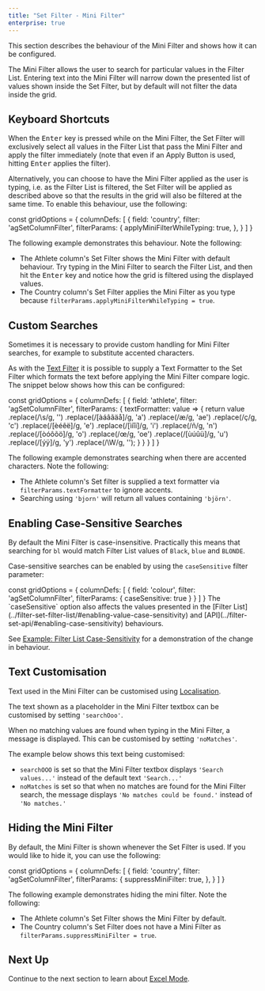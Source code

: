 ```yaml
---
title: "Set Filter - Mini Filter"
enterprise: true
---
```


This section describes the behaviour of the Mini Filter and shows how it can be configured.

The Mini Filter allows the user to search for particular values in the Filter List. Entering text into the Mini Filter will narrow down the presented list of values shown inside the Set Filter, but by default will not filter the data inside the grid.

<image-caption src="filter-set-mini-filter/resources/mini-filter.gif" alt="Mini Filter" constrained="true" centered="true"></image-caption>

## Keyboard Shortcuts

When the <kbd>Enter</kbd> key is pressed while on the Mini Filter, the Set Filter will exclusively select all values in the Filter List that pass the Mini Filter and apply the filter immediately (note that even if an Apply Button is used, hitting <kbd>Enter</kbd> applies the filter).

Alternatively, you can choose to have the Mini Filter applied as the user is typing, i.e. as the Filter List is filtered, the Set Filter will be applied as described above so that the results in the grid will also be filtered at the same time. To enable this behaviour, use the following:

<snippet>
const gridOptions = {
    columnDefs: [
        {
            field: 'country',
            filter: 'agSetColumnFilter',
            filterParams: {
                applyMiniFilterWhileTyping: true,
            },
        }
    ]
}
</snippet>

The following example demonstrates this behaviour. Note the following:

- The Athlete column's Set Filter shows the Mini Filter with default behaviour. Try typing in the Mini Filter to search the Filter List, and then hit the <kbd>Enter</kbd> key and notice how the grid is filtered using the displayed values.
- The Country column's Set Filter applies the Mini Filter as you type because `filterParams.applyMiniFilterWhileTyping = true`.

<grid-example title='Mini Filter Keyboard Shortcuts' name='mini-filter-keyboard-shortcuts' type='generated' options='{ "enterprise": true, "exampleHeight": 565, "modules": ["clientside", "setfilter", "menu"] }'></grid-example>

## Custom Searches

Sometimes it is necessary to provide custom handling for Mini Filter searches, for example to substitute accented characters.

As with the [Text Filter](/filter-text/#text-formatter) it is possible to supply a Text Formatter to the Set Filter which formats the text before applying the Mini Filter compare logic. The snippet below shows how this can be configured:

<snippet>
const gridOptions = {
    columnDefs: [
        {
            field: 'athlete',
            filter: 'agSetColumnFilter',
            filterParams: {
                textFormatter: value => {
                    return value
                        .replace(/\s/g, '')
                        .replace(/[àáâãäå]/g, 'a')
                        .replace(/æ/g, 'ae')
                        .replace(/ç/g, 'c')
                        .replace(/[èéêë]/g, 'e')
                        .replace(/[ìíîï]/g, 'i')
                        .replace(/ñ/g, 'n')
                        .replace(/[òóôõö]/g, 'o')
                        .replace(/œ/g, 'oe')
                        .replace(/[ùúûü]/g, 'u')
                        .replace(/[ýÿ]/g, 'y')
                        .replace(/\W/g, '');
                }
            }
        }
    ]
}
</snippet>

The following example demonstrates searching when there are accented characters. Note the following:

- The Athlete column's Set filter is supplied a text formatter via `filterParams.textFormatter` to ignore accents.
- Searching using `'bjorn'` will return all values containing `'björn'`.

<grid-example title='Mini Filter Text Formatter' name='mini-filter-text-formatter' type='generated' options='{ "enterprise": true, "exampleHeight": 565, "modules": ["clientside", "setfilter", "menu", "columnpanel"] }'></grid-example>

## Enabling Case-Sensitive Searches

By default the Mini Filter is case-insensitive. Practically this means that searching for `bl` would match Filter List values of `Black`, `blue` and `BLONDE`.

Case-sensitive searches can be enabled by using the `caseSensitive` filter parameter:

<snippet>
const gridOptions = {
    columnDefs: [
        {
            field: 'colour',
            filter: 'agSetColumnFilter',
            filterParams: {
                caseSensitive: true
            }
        }
    ]
}
</snippet>

<note>
The `caseSensitive` option also affects the values presented in the [Filter List](../filter-set-filter-list/#enabling-value-case-sensitivity) and [API](../filter-set-api/#enabling-case-sensitivity) behaviours.
</note>

See [Example: Filter List Case-Sensitivity](/filter-set-filter-list/#example-case-sensitive-set-filter-list) for a demonstration of the change in behaviour.

## Text Customisation

Text used in the Mini Filter can be customised using [Localisation](/localisation/).

The text shown as a placeholder in the Mini Filter textbox can be customised by setting `'searchOoo'`.

When no matching values are found when typing in the Mini Filter, a message is displayed. This can be customised by setting `'noMatches'`.

The example below shows this text being customised:

- `searchOOO` is set so that the Mini Filter textbox displays `'Search values...'` instead of the default text `'Search...'`
- `noMatches` is set so that when no matches are found for the Mini Filter search, the message displays `'No matches could be found.'` instead of `'No matches.'`

<grid-example title='Text Customisation' name='text-customisation' type='generated' options='{ "enterprise": true, "modules": ["clientside", "setfilter", "menu"] }'></grid-example>

## Hiding the Mini Filter

By default, the Mini Filter is shown whenever the Set Filter is used. If you would like to hide it, you can use the following:

<snippet>
const gridOptions = {
    columnDefs: [
        {
            field: 'country',
            filter: 'agSetColumnFilter',
            filterParams: {
                suppressMiniFilter: true,
            },
        }
    ]
}
</snippet>

The following example demonstrates hiding the mini filter. Note the following:

- The Athlete column's Set Filter shows the Mini Filter by default.
- The Country column's Set Filter does not have a Mini Filter as `filterParams.suppressMiniFilter = true`.

<grid-example title='Hiding the Mini Filter' name='mini-filter-hiding' type='generated' options='{ "enterprise": true, "exampleHeight": 565, "modules": ["clientside", "setfilter", "menu"] }'></grid-example>

## Next Up

Continue to the next section to learn about [Excel Mode](/filter-set-excel-mode/).
